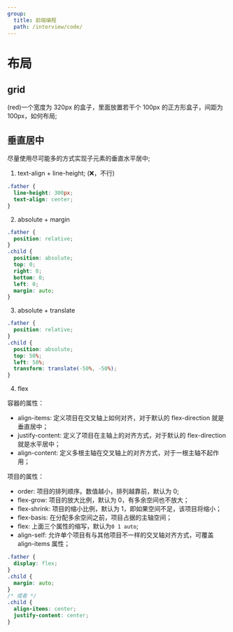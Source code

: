 ```yaml
---
group:
  title: 前端编程
  path: /interview/code/
---
```


# 布局

## grid

(red)一个宽度为 320px 的盒子，里面放置若干个 100px 的正方形盒子，间距为 100px，如何布局; <code src='./grid/index.tsx'></code>

## 垂直居中

尽量使用尽可能多的方式实现子元素的垂直水平居中;

1. text-align + line-height; (❌，不行)

```css
.father {
  line-height: 300px;
  text-align: center;
}
```

2. absolute + margin

```css
.father {
  position: relative;
}
.child {
  position: absolute;
  top: 0;
  right: 0;
  bottom: 0;
  left: 0;
  margin: auto;
}
```

3. absolute + translate

```css
.father {
  position: relative;
}
.child {
  position: absolute;
  top: 50%;
  left: 50%;
  transform: translate(-50%, -50%);
}
```

4. flex

容器的属性：

- align-items: 定义项目在交叉轴上如何对齐，对于默认的 flex-direction 就是垂直居中；
- justify-content: 定义了项目在主轴上的对齐方式，对于默认的 flex-direction 就是水平居中；
- align-content: 定义多根主轴在交叉轴上的对齐方式，对于一根主轴不起作用；

项目的属性：

- order: 项目的排列顺序。数值越小，排列越靠前，默认为 0;
- flex-grow: 项目的放大比例，默认为 0，有多余空间也不放大；
- flex-shrink: 项目的缩小比例，默认为 1，即如果空间不足，该项目将缩小；
- flex-basis: 在分配多余空间之前，项目占据的主轴空间；
- flex: 上面三个属性的缩写，默认为`0 1 auto`;
- align-self: 允许单个项目有与其他项目不一样的交叉轴对齐方式，可覆盖 align-items 属性；

```css
.father {
  display: flex;
}
.child {
  margin: auto;
}
/* 或者 */
.child {
  align-items: center;
  justify-content: center;
}
```

<code src='./verticalCenter/index.tsx'></code>
